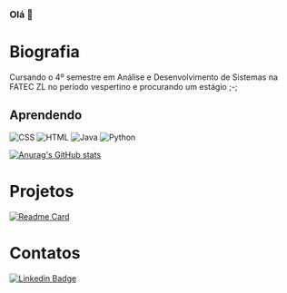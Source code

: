 ### Olá 👋

# Biografia

Cursando o 4º semestre em Análise e Desenvolvimento de Sistemas na FATEC ZL no período vespertino e procurando um estágio ;-; 

## Aprendendo
![CSS](https://img.shields.io/badge/CSS3-1572B6?style=for-the-badge&logo=css3&logoColor=white)
![HTML](https://img.shields.io/badge/HTML5-E34F26?style=for-the-badge&logo=html5&logoColor=white)
![Java](https://img.shields.io/badge/Java-ED8B00?style=for-the-badge&logo=java&logoColor=white)
![Python](https://img.shields.io/badge/Python-FFD43B?style=for-the-badge&logo=python&logoColor=blue)

[![Anurag's GitHub stats](https://github-readme-stats.vercel.app/api?username=franciellecardoso&theme=radical)](https://github.com/anuraghazra/github-readme-stats)

# Projetos

[![Readme Card](https://github-readme-stats.vercel.app/api/pin/?username=franciellecardoso&repo=franciellecardoso.github.io&theme=radical)](https://github.com/anuraghazra/github-readme-stats)

# Contatos

[![Linkedin Badge](https://img.shields.io/badge/-franciellecardoso?style=flat-square&logo=Linkedin&logoColor=white&link=https://www.linkedin.com/in/francielle-cardoso/)](https://www.linkedin.com/in/francielle-cardoso-84948814a/)

